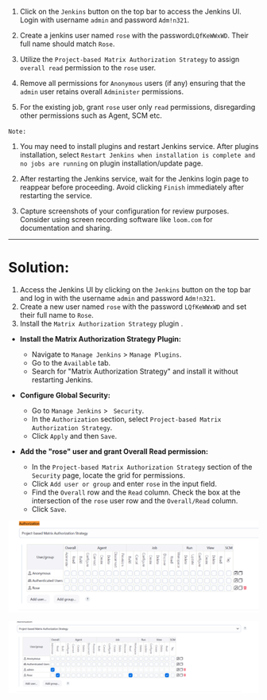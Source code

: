 1. Click on the `Jenkins` button on the top bar to access the Jenkins UI. Login with username `admin` and password `Adm!n321`.

2. Create a jenkins user named `rose` with the password`LQfKeWWxWD`. Their full name should match `Rose`.

3. Utilize the `Project-based Matrix Authorization Strategy` to assign `overall read` permission to the `rose` user.

4. Remove all permissions for `Anonymous` users (if any) ensuring that the `admin` user retains overall `Administer` permissions.

5. For the existing job, grant `rose` user only `read` permissions, disregarding other permissions such as Agent, SCM etc.

`Note:`

1. You may need to install plugins and restart Jenkins service. After plugins installation, select `Restart Jenkins when installation is complete and no jobs are running` on plugin installation/update page.

2. After restarting the Jenkins service, wait for the Jenkins login page to reappear before proceeding. Avoid clicking `Finish` immediately after restarting the service.

3. Capture screenshots of your configuration for review purposes. Consider using screen recording software like `loom.com` for documentation and sharing.

---

# Solution:
1. Access the Jenkins UI by clicking on the `Jenkins` button on the top bar and log in with the username `admin` and password `Adm!n321`.
2. Create a new user named `rose` with the password `LQfKeWWxWD` and set their full name to `Rose`.
3. Install the `Matrix Authorization Strategy` plugin .
- **Install the Matrix Authorization Strategy Plugin:**

    - Navigate to `Manage Jenkins` &gt; `Manage Plugins`.
    - Go to the `Available` tab.
    - Search for "Matrix Authorization Strategy" and install it without restarting Jenkins.
- **Configure Global Security:**

    - Go to `Manage Jenkins` &gt; ` Security`.
    - In the `Authorization` section, select `Project-based Matrix Authorization Strategy`.
    - Click `Apply` and then `Save`.
- **Add the "rose" user and grant Overall Read permission:**

    - In the `Project-based Matrix Authorization Strategy` section of the `Security` page, locate the grid for permissions.
    - Click `Add user or group` and enter `rose` in the input field.
    - Find the `Overall` row and the `Read` column. Check the box at the intersection of the `rose` user row and the `Overall/Read` column.
    - Click `Save`.


![alt text](image.png)

![alt text](image-1.png)